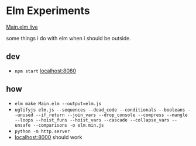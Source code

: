 # Elm Experiments

[Main.elm live](https://argshook.github.io/elm-experiments)

some things i do with elm when i should be outside.

## dev

* `npm start` [localhost:8080](http://localhost:8000)

## how

* `elm make Main.elm --output=elm.js`
* `uglifyjs elm.js --sequences --dead_code --conditionals --booleans --unused --if_return --join_vars --drop_console --compress --mangle --loops --hoist_funs --hoist_vars --cascade --collapse_vars --unsafe --comparisons -o elm.min.js`
* `python -m http.server`
* [localhost:8000](http://localhost:8000) should work

